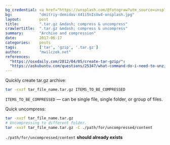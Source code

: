 ```yaml
---
bg_credential: <a href="https://unsplash.com/@fotograw?utm_source=unsplash&utm_medium=referral&utm_content=creditCopyText">Dmitriy Demidov</a> on <a href="https://unsplash.com/?utm_source=unsplash&utm_medium=referral&utm_content=creditCopyText">Unsplash</a>
bg:            "dmitriy-demidov-X41i5nIsVw4-unsplash.jpg"
layout:        post
title:         ".tar.gz &mdash; compress & uncompress"
crawlertitle:  ".tar.gz &mdash; compress & uncompress"
summary:       "Archive and compression"
date:          2017-06-17
categories:    posts
tags:          ['tar', 'gzip', '.tar.gz']
author:        "mwilczek.net"
references:
  "https://osxdaily.com/2012/04/05/create-tar-gzip/":
  "https://askubuntu.com/questions/25347/what-command-do-i-need-to-unzip-extract-a-tar-gz-file#25348":
---
```


Quickly create tar.gz archive:

```bash
tar -cvzf tar_file_name.tar.gz ITEMS_TO_BE_COMPRESSED
```

`ITEMS_TO_BE_COMPRESSED` &mdash; can be single file, single folder, or group of files.

Quick uncompress:

```bash
tar -xvzf tar_file_name.tar.gz
# Uncompressing to different folder.
tar -xvzf tar_file_name.tar.gz -C ./path/for/uncompressed/content
```

`./path/for/uncompressed/content` **should already exists**

